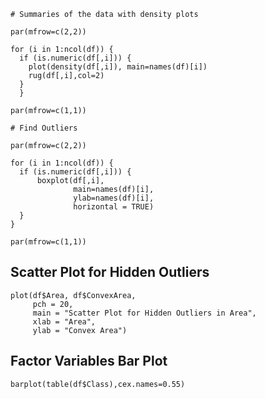 ```R{r}
# Summaries of the data with density plots

par(mfrow=c(2,2))   

for (i in 1:ncol(df)) {
  if (is.numeric(df[,i])) {
    plot(density(df[,i]), main=names(df)[i])
    rug(df[,i],col=2)
  }
  }

par(mfrow=c(1,1))

```

```R{r}
# Find Outliers

par(mfrow=c(2,2))

for (i in 1:ncol(df)) {
  if (is.numeric(df[,i])) {
      boxplot(df[,i], 
              main=names(df)[i],
              ylab=names(df)[i],
              horizontal = TRUE)
  }
}

par(mfrow=c(1,1))

```
## Scatter Plot for Hidden Outliers

```R{r}
plot(df$Area, df$ConvexArea, 
     pch = 20, 
     main = "Scatter Plot for Hidden Outliers in Area",
     xlab = "Area",
     ylab = "Convex Area")
```
## Factor Variables Bar Plot

```R{r}
barplot(table(df$Class),cex.names=0.55)
```